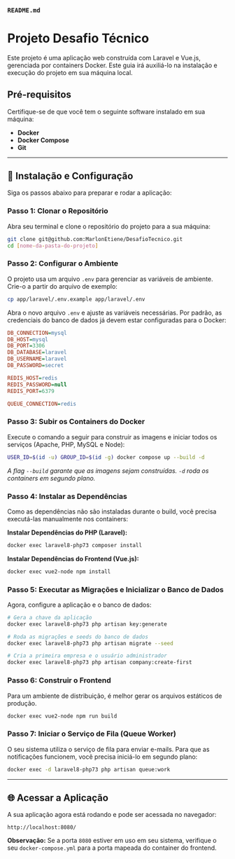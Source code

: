 ### `README.md`

# Projeto Desafio Técnico

Este projeto é uma aplicação web construída com Laravel e Vue.js, gerenciada por containers Docker. Este guia irá auxiliá-lo na instalação e execução do projeto em sua máquina local.

## Pré-requisitos

Certifique-se de que você tem o seguinte software instalado em sua máquina:

  - **Docker**
  - **Docker Compose**
  - **Git**

-----

## 🚀 Instalação e Configuração

Siga os passos abaixo para preparar e rodar a aplicação:

### Passo 1: Clonar o Repositório

Abra seu terminal e clone o repositório do projeto para a sua máquina:

```bash
git clone git@github.com:MarlonEtiene/DesafioTecnico.git
cd [nome-da-pasta-do-projeto]
```

### Passo 2: Configurar o Ambiente

O projeto usa um arquivo `.env` para gerenciar as variáveis de ambiente. Crie-o a partir do arquivo de exemplo:

```bash
cp app/laravel/.env.example app/laravel/.env
```

Abra o novo arquivo `.env` e ajuste as variáveis necessárias. Por padrão, as credenciais do banco de dados já devem estar configuradas para o Docker:

```ini
DB_CONNECTION=mysql
DB_HOST=mysql
DB_PORT=3306
DB_DATABASE=laravel
DB_USERNAME=laravel
DB_PASSWORD=secret
```

```ini
REDIS_HOST=redis
REDIS_PASSWORD=null
REDIS_PORT=6379
```

```ini
QUEUE_CONNECTION=redis
```

### Passo 3: Subir os Containers do Docker

Execute o comando a seguir para construir as imagens e iniciar todos os serviços (Apache, PHP, MySQL e Node):

```bash
USER_ID=$(id -u) GROUP_ID=$(id -g) docker compose up --build -d
```

*A flag `--build` garante que as imagens sejam construídas. `-d` roda os containers em segundo plano.*

### Passo 4: Instalar as Dependências

Como as dependências não são instaladas durante o build, você precisa executá-las manualmente nos containers:

**Instalar Dependências do PHP (Laravel):**

```bash
docker exec laravel8-php73 composer install
```

**Instalar Dependências do Frontend (Vue.js):**

```bash
docker exec vue2-node npm install
```

### Passo 5: Executar as Migrações e Inicializar o Banco de Dados

Agora, configure a aplicação e o banco de dados:

```bash
# Gera a chave da aplicação
docker exec laravel8-php73 php artisan key:generate

# Roda as migrações e seeds do banco de dados
docker exec laravel8-php73 php artisan migrate --seed

# Cria a primeira empresa e o usuário administrador
docker exec laravel8-php73 php artisan company:create-first
```

### Passo 6: Construir o Frontend

Para um ambiente de distribuição, é melhor gerar os arquivos estáticos de produção.

```bash
docker exec vue2-node npm run build
```

### Passo 7: Iniciar o Serviço de Fila (Queue Worker)

O seu sistema utiliza o serviço de fila para enviar e-mails. Para que as notificações funcionem, você precisa iniciá-lo em segundo plano:

```bash
docker exec -d laravel8-php73 php artisan queue:work
```

-----

## 🌐 Acessar a Aplicação

A sua aplicação agora está rodando e pode ser acessada no navegador:

```
http://localhost:8080/
```

**Observação:** Se a porta `8080` estiver em uso em seu sistema, verifique o seu `docker-compose.yml` para a porta mapeada do container do frontend.